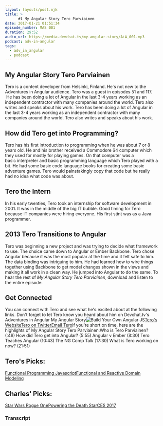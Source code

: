 ```yaml
---
layout: layouts/post.njk
title: >
      #1 My Angular Story Tero Parviainen
date: 2017-01-21 01:51:34
episode_number: MAS 001
duration: 29:52
audio_url: https://media.devchat.tv/my-angular-story/AiA_001.mp3
podcast: adv-in-angular
tags: 
  - adv_in_angular
  - podcast
---
```


## My Angular Story Tero Parviainen
Tero is a content developer from Helsinki, Finland. He's not new to the Adventures in Angular audience. Tero was a guest in episodes 51 and 117. &nbsp;He&nbsp;has been doing a lot of Angular in the last 3-4 years working as an independent contractor with many companies around the world.&nbsp;Tero also writes and speaks about his work. Tero has been doing a lot of Angular in the last 3-4 years working as an independent contractor with many companies around the world.&nbsp;Tero also writes and speaks about his work.
## How did Tero get into Programming?
Tero has his first introduction to programming when he was about 7 or 8 years old. He and his brother received a Commodore 64 computer which they used for mostly for playing games. On that computer was a basic&nbsp;interpreter and basic programming language which Tero played with a bit. He had some basic code language books for creating some basic adventure games. Tero would painstakingly copy that code but he really had no idea what code was about.
## Tero the Intern
In his early twenties, Tero took an internship&nbsp;for software development in 2001. It was in the middle of the big IT bubble. Good timing for Tero because&nbsp;IT companies were hiring everyone. His first stint was as a Java programmer.
## 2013 Tero Transitions to Angular
Tero was beginning a new project and was trying to decide what framework to use. The choice came down to Angular or Ember Backbone. Tero chose Angular because it was the most popular at the time and it felt safe to him. The data binding was intriguing to him. He had learned how to wire things together using Backbone to get model changes shown in the views and making it all work in a clean way. He jumped into Angular to do the same. To hear the rest of&nbsp;_My Angular Story Tero Parviainen_, download and listen&nbsp;to the entire episode.
## Get Connected
You can connect with Tero and see what he's excited about at the following links. Don't forget to let Tero know you heard about him on Devchat.tv's Adventures in Angular My Angular Story![Build Your Own Angular JS](https://teropa.info/build-your-own-angular/)[Tero's Website](https://teropa.info/)[Tero on Twitter](https://twitter.com/teropa?ref_src=twsrc%5Egoogle%7Ctwcamp%5Eserp%7Ctwgr%5Eauthor)[Email Tero](tero@teropa.info)If you're short on time, here are the highlights of&nbsp;My Angular Story Tero Parviainen:Who is Tero Parviainen? (:49) How did Tero get into Angular? (5:55) Angular v Ember (8:30) Tero Teaches Angular (10:43) The NG Comp Talk (17:30) What is Tero working on now? (21:51)
## Tero's Picks:
[Functional Programming Javascript](https://www.manning.com/books/functional-programming-in-javascript)[Functional and Reactive Domain Modeling](https://www.manning.com/books/functional-and-reactive-domain-modeling)
## Charles' Picks:
[Star Wars Rogue One](http://www.starwars.com/films/rogue-one)[Powering the Death Star](https://www.ovoenergy.com/blog/energy/as-rogue-one-arrives-in-cinemas-we-estimate-the-cost-of-powering-the-death-star.html)[CES 2017](http://www.ces.tech/)

### Transcript


